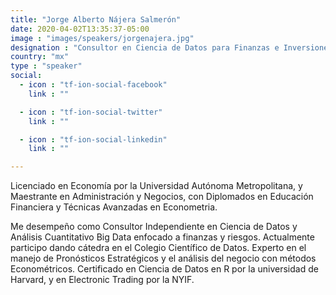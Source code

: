 ```yaml
---
title: "Jorge Alberto Nájera Salmerón"
date: 2020-04-02T13:35:37-05:00
image : "images/speakers/jorgenajera.jpg"
designation : "Consultor en Ciencia de Datos para Finanzas e Inversiones."
country: "mx"
type : "speaker"
social:
  - icon : "tf-ion-social-facebook"
    link : ""

  - icon : "tf-ion-social-twitter"
    link : ""

  - icon : "tf-ion-social-linkedin"
    link : ""

---
```


Licenciado en Economía por la Universidad Autónoma Metropolitana, y Maestrante en Administración y Negocios, con Diplomados en Educación Financiera y Técnicas Avanzadas en Econometria. 

Me desempeño como Consultor Independiente en Ciencia de Datos y Análisis Cuantitativo Big Data enfocado a finanzas y riesgos. Actualmente participo dando cátedra en el Colegio Científico de Datos. Experto en el manejo de Pronósticos Estratégicos y el análisis del negocio con métodos Econométricos. Certificado en Ciencia de Datos en R por la universidad de Harvard, y en Electronic Trading por la NYIF.